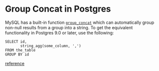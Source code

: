 # Group Concat in Postgres

MySQL has a built-in function [`group_concat`](http://dev.mysql.com/doc/refman/5.7/en/group-by-functions.html#function_group-concat) which can automatically group non-null results from a group into a string. To get the equivalent functionality in Postgres 9.0 or later, use the following:

```
SELECT id, 
       string_agg(some_column, ',')
FROM the_table
GROUP BY id
```

[reference](http://stackoverflow.com/a/8803563)
